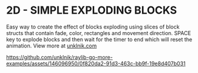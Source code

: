 
# 2D - SIMPLE EXPLODING BLOCKS
Easy way to create the effect of blocks exploding using slices of block structs that contain fade, color, rectangles and movement direction. SPACE key to explode blocks and then wait for the timer to end which will reset the animation. View more at [unklnik.com](https://unklnik.com/posts/2d-pixel-noise/)

https://github.com/unklnik/raylib-go-more-examples/assets/146096950/0f820da2-91d3-463c-bb9f-19e8d407b031
